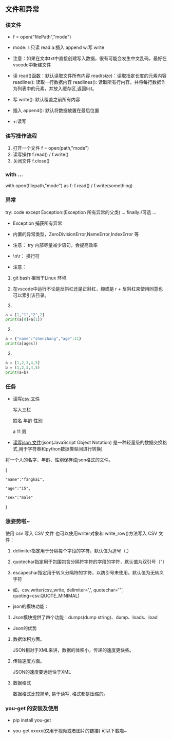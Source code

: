## 文件和异常

### 读文件
* f = open("filePath","mode")
* mode:
    r:只读  read
    a:插入  append
    w:写    write

* 注意：如果在文本txt中直接创建写入数据，很有可能会发生中文乱码，最好在vscode中新建文件
* 读
    read()函数：默认读取文件所有内容
    read(size)：读取指定长度的元素内容
    readline(): 读取一行数据内容
    readlines(): 读取所有行内容，并将每行数据作为列表中的元素，并放入缓存区,返回list。

* 写
    write(): 默认覆盖之前所有内容

* 插入
    append(): 默认将数据放置在最后位置

* +:读写

### 读写操作流程
1. 打开一个文件 f = open(path,"mode")
2. 读写操作 f.read() / f.write()
3. 关闭文件 f.close()

### with ...
with open(filepath,"mode") as f:
    f.read() / f.write(something)

### 异常
try:
    code
except Exception:(Exception 所有异常的父类)
    ...
finally:/可选
    ...
* Exception 捕获所有异常
* 内置的异常类型，ZeroDivisionError,NameError,IndexError 等
* 注意： try 内部尽量减少语句，会提高效率


* \n\r： 换行符
* 注意：
1. git bash 相当于Linux 环境
2. 在vscode中运行不论是反斜杠还是正斜杠，抑或是 r + 反斜杠来使用同意也可以索引该目录。

1.
```python
a = [1,"1","2",2]
print(a[0]+a[1])
```
2.
```python
a = {"name":"shenzhang","age":11}
print(a[ages])
```
3.
```python
a = [1,2,3,4,5]
b = (1,2,3,4,5)
print(a+b)
```
### 任务
* [读写csv 文件](https://zhuanlan.zhihu.com/p/40937189)

    写入三栏

    姓名 年龄  性别

     a    11    男


* [读写json 文件](https://mp.weixin.qq.com/s?src=11&timestamp=1564639030&ver=1763&signature=Mw2XZwgw7m92YqaTItGh6AgH2PdLf06zaVr23Laic9hRoJirtUVwTUmnU67oktqhS68tXVQcQUHaBCkVYccmIhRd2*69DemDMHNA0wKngHzX2*jWgJo-hsu2ZK4GcUmx&new=1)(json(JavaScript Object Notation) 是一种轻量级的数据交换格式,用于字符串和python数据类型间进行转换)

将一个人的名字、年龄、性别保存成json格式的文件。

{

    "name":"fangkai",

    "age":"15",

    "sex":"male"
}


### 涨姿势啦~
使用 csv 写入 CSV 文件
也可以使用writer对象和 write_row()方法写入 CSV 文件：

1. delimiter指定用于分隔每个字段的字符，默认值为逗号（,）

2. quotechar指定用于包围包含分隔符字符的字段的字符，默认值为双引号（"）

3. escapechar指定用于转义分隔符的字符，以防引号未使用。默认值为无转义字符

* 如，csv.writer(csv_write, delimiter=',', quotechar='"', quoting=csv.QUOTE_MINIMAL)

* json的模块功能：

1. Json模块提供了四个功能：dumps(dump string)、dump、loads、load

* Json的优势

1. 数据体积方面。

    JSON相对于XML来讲，数据的体积小，传递的速度更快些。

2. 传输速度方面。

    JSON的速度要远远快于XML

3. 数据格式

    数据格式比较简单, 易于读写, 格式都是压缩的。



### you-get 的安装及使用
* pip install you-get

* you-get xxxxx(仅用于视频或者图片的链接) 可以下载啦~


